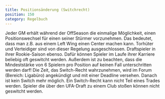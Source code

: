 ```yaml
---
title: Positionsänderung (Switchrecht)
position: 150
category: Regelbuch
---
```


Jeder GM erhält während der OffSeason die einmalige Möglichkeit, einen Positionswechsel für einen seiner Stürmer vorzunehmen. Das bedeutet, dass man z.B. aus einem Left Wing einen Center machen kann. Torhüter und Verteidiger sind von dieser Regelung ausgeschlossen. Draftspieler in ihrer Rookie-Saison ebenso. Dafür können Spieler im Laufe ihrer Karriere beliebig oft geswitcht werden. Außerdem ist zu beachten, dass die Mindeststärke von 6 Spielern pro Position auf keinen Fall unterschritten werden darf! Die Zeit, das Switch-Recht wahrzunehmen, wird im Forum (Bereich: Ligabüro) angekündigt und mit einer Deadline versehen. Danach ist kein Switch mehr möglich. Ein Switch-Recht kann nicht Teil eines Trades werden.
Spieler die über den UFA-Draft zu einem Club stoßen können nicht geswitcht werden.
